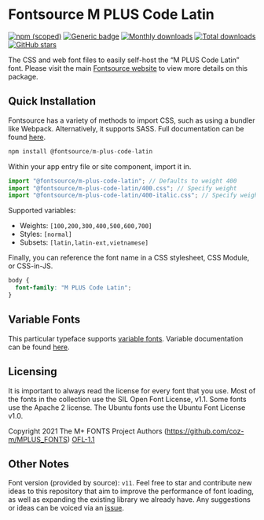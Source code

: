 # Fontsource M PLUS Code Latin

[![npm (scoped)](https://img.shields.io/npm/v/@fontsource/m-plus-code-latin?color=brightgreen)](https://www.npmjs.com/package/@fontsource/m-plus-code-latin) [![Generic badge](https://img.shields.io/badge/fontsource-passing-brightgreen)](https://github.com/fontsource/fontsource) [![Monthly downloads](https://badgen.net/npm/dm/@fontsource/m-plus-code-latin)](https://github.com/fontsource/fontsource) [![Total downloads](https://badgen.net/npm/dt/@fontsource/m-plus-code-latin)](https://github.com/fontsource/fontsource) [![GitHub stars](https://img.shields.io/github/stars/fontsource/fontsource.svg?style=social&label=Star)](https://github.com/fontsource/fontsource/stargazers)

The CSS and web font files to easily self-host the “M PLUS Code Latin” font. Please visit the main [Fontsource website](https://fontsource.org/fonts/m-plus-code-latin) to view more details on this package.

## Quick Installation

Fontsource has a variety of methods to import CSS, such as using a bundler like Webpack. Alternatively, it supports SASS. Full documentation can be found [here](https://fontsource.org/docs/getting-started/introduction).

```javascript
npm install @fontsource/m-plus-code-latin
```

Within your app entry file or site component, import it in.

```javascript
import "@fontsource/m-plus-code-latin"; // Defaults to weight 400
import "@fontsource/m-plus-code-latin/400.css"; // Specify weight
import "@fontsource/m-plus-code-latin/400-italic.css"; // Specify weight and style

```

Supported variables:
- Weights: `[100,200,300,400,500,600,700]`
- Styles: `[normal]`
- Subsets: `[latin,latin-ext,vietnamese]`

Finally, you can reference the font name in a CSS stylesheet, CSS Module, or CSS-in-JS.

```css
body {
  font-family: "M PLUS Code Latin";
}
```

## Variable Fonts

This particular typeface supports [variable fonts](https://developer.mozilla.org/en-US/docs/Web/CSS/CSS_Fonts/Variable_Fonts_Guide).
Variable documentation can be found [here](https://fontsource.org/docs/getting-started/variable).

## Licensing
It is important to always read the license for every font that you use.
Most of the fonts in the collection use the SIL Open Font License, v1.1. Some fonts use the Apache 2 license. The Ubuntu fonts use the Ubuntu Font License v1.0.

Copyright 2021 The M+ FONTS Project Authors (https://github.com/coz-m/MPLUS_FONTS)
[OFL-1.1](http://scripts.sil.org/OFL)

## Other Notes
Font version (provided by source): `v11`.
Feel free to star and contribute new ideas to this repository that aim to improve the performance of font loading, as well as expanding the existing library we already have. Any suggestions or ideas can be voiced via an [issue](https://github.com/fontsource/fontsource/issues).